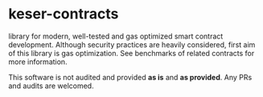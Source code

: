 # keser-contracts

library for modern, well-tested and gas optimized smart contract development. Although security practices are heavily considered, first aim of this library is gas optimization. See benchmarks of related contracts for more information.

This software is not audited and provided **as is** and **as provided**. Any PRs and audits are welcomed.
